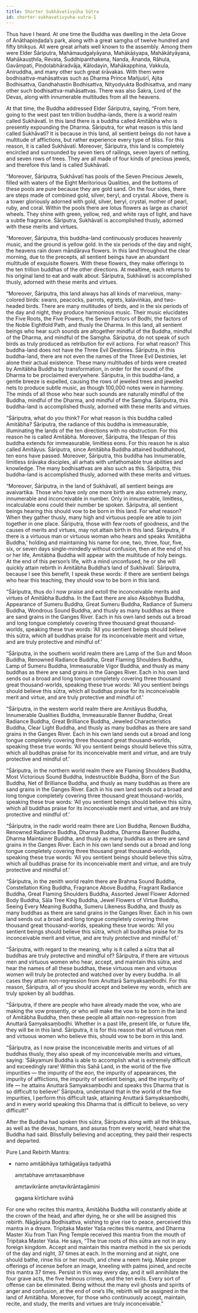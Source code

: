 ```yaml
---
title: Shorter Sukhāvatīvyūha Sūtra
id: shorter-sukhavativyuha-sutra-1
---
```

Thus have I heard. At one time the Buddha was dwelling in the Jeta Grove of Anāthapiṇḍada’s park, along with a great saṃgha of twelve hundred and fifty bhikṣus. All were great arhats well known to the assembly. Among them were Elder Śāriputra, Mahāmaudgalyāyana, Mahākāśyapa, Mahākātyāyana, Mahākauṣṭhila, Revata, Śuddhipanthakena, Nanda, Ānanda, Rāhula, Gavāṃpati, Piṇḍolabhāradvāja, Kālodayin, Mahākapphiṇa, Vakkula, Aniruddha, and many other such great śrāvakas. With them were bodhisattva-mahāsattvas such as Dharma Prince Mañjuśrī, Ajita Bodhisattva, Gandhahastin Bodhisattva, Nityodyukta Bodhisattva, and many other such bodhisattva-mahāsattvas. There was also Śakra, Lord of the Devas, along with innumerable multitudes from all the heavens.

<!--more-->

At that time, the Buddha addressed Elder Śāriputra, saying, “From here, going to the west past ten trillion buddha-lands, there is a world realm called Sukhāvatī. In this land there is a buddha called Amitābha who is presently expounding the Dharma. Śāriputra, for what reason is this land called Sukhāvatī? It is because in this land, all sentient beings do not have a multitude of afflictions, but rather experience every type of bliss. For this reason, it is called Sukhāvatī. Moreover, Śāriputra, this land is completely encircled and surrounded by seven tiers of railings, seven layers of netting, and seven rows of trees. They are all made of four kinds of precious jewels, and therefore this land is called Sukhāvatī.

“Moreover, Śāriputra, Sukhāvatī has pools of the Seven Precious Jewels, filled with waters of the Eight Meritorious Qualities, and the bottoms of these pools are pure because they are gold sand. On the four sides, there are steps made of combined gold, silver, beryl, and crystal. Above, there is a tower gloriously adorned with gold, silver, beryl, crystal, mother of pearl, ruby, and coral. Within the pools there are lotus flowers as large as chariot wheels. They shine with green, yellow, red, and white rays of light, and have a subtle fragrance. Śāriputra, Sukhāvatī is accomplished thusly, adorned with these merits and virtues.

“Moreover, Śāriputra, this buddha-land continuously produces heavenly music, and the ground is yellow gold. In the six periods of the day and night, the heavens rain down māndārava flowers. In this land throughout the clear morning, due to the precepts, all sentient beings have an abundant multitude of exquisite flowers. With these flowers, they make offerings to the ten trillion buddhas of the other directions. At mealtime, each returns to his original land to eat and walk about. Śāriputra, Sukhāvatī is accomplished thusly, adorned with these merits and virtues.

“Moreover, Śāriputra, this land always has all kinds of marvelous, many-colored birds: swans, peacocks, parrots, egrets, kalaviṅkas, and two-headed birds. There are many multitudes of birds, and in the six periods of the day and night, they produce harmonious music. Their music elucidates the Five Roots, the Five Powers, the Seven Factors of Bodhi, the factors of the Noble Eightfold Path, and thusly the Dharma. In this land, all sentient beings who hear such sounds are altogether mindful of the Buddha, mindful of the Dharma, and mindful of the Saṃgha. Śāriputra, do not speak of such birds as truly produced as retribution for evil actions. For what reason? This buddha-land does not have the Three Evil Destinies. Śāriputra, in this buddha-land, there are not even the names of the Three Evil Destinies, let alone their actual existence. These many multitudes of birds were created by Amitābha Buddha by transformation, in order for the sound of the Dharma to be proclaimed everywhere. Śāriputra, in this buddha-land, a gentle breeze is expelled, causing the rows of jeweled trees and jeweled nets to produce subtle music, as though 100,000 notes were in harmony. The minds of all those who hear such sounds are naturally mindful of the Buddha, mindful of the Dharma, and mindful of the Saṃgha. Śāriputra, this buddha-land is accomplished thusly, adorned with these merits and virtues.

“Śāriputra, what do you think? For what reason is this buddha called Amitābha? Śāriputra, the radiance of this buddha is immeasurable, illuminating the lands of the ten directions with no obstruction. For this reason he is called Amitābha. Moreover, Śāriputra, the lifespan of this buddha extends for immeasurable, limitless eons. For this reason he is also called Amitāyus. Śāriputra, since Amitābha Buddha attained buddhahood, ten eons have passed. Moreover, Śāriputra, this buddha has innumerable, limitless śrāvaka disciples, all arhats with unfathomable true abilities and knowledge. The many bodhisattvas are also such as this. Śāriputra, this buddha-land is accomplished thusly, adorned with these merits and virtues.

“Moreover, Śāriputra, in the land of Sukhāvatī, all sentient beings are avaivartika. Those who have only one more birth are also extremely many, innumerable and inconceivable in number. Only in innumerable, limitless, incalculable eons could their number be spoken. Śāriputra, all sentient beings hearing this should vow to be born in this land. For what reason? When they gather thusly, many high and virtuous people are able to join together in one place. Śāriputra, those with few roots of goodness, and the causes of merits and virtues, may not attain birth in this land. Śāriputra, if there is a virtuous man or virtuous woman who hears and speaks ‘Amitābha Buddha,’ holding and maintaining his name for one, two, three, four, five, six, or seven days single-mindedly without confusion, then at the end of his or her life, Amitābha Buddha will appear with the multitude of holy beings. At the end of this person’s life, with a mind unconfused, he or she will quickly attain rebirth in Amitābha Buddha’s land of Sukhāvatī. Śāriputra, because I see this benefit, I speak these words: if there are sentient beings who hear this teaching, they should vow to be born in this land.

“Śāriputra, thus do I now praise and extoll the inconceivable merits and virtues of Amitābha Buddha. In the East there are also Akṣobhya Buddha, Appearance of Sumeru Buddha, Great Sumeru Buddha, Radiance of Sumeru Buddha, Wondrous Sound Buddha, and thusly as many buddhas as there are sand grains in the Ganges River. Each in his own land sends out a broad and long tongue completely covering three thousand great thousand-worlds, speaking these true words: ‘All you sentient beings should believe this sūtra, which all buddhas praise for its inconceivable merit and virtue, and are truly protective and mindful of.’

“Śāriputra, in the southern world realm there are Lamp of the Sun and Moon Buddha, Renowned Radiance Buddha, Great Flaming Shoulders Buddha, Lamp of Sumeru Buddha, Immeasurable Vigor Buddha, and thusly as many buddhas as there are sand grains in the Ganges River. Each in his own land sends out a broad and long tongue completely covering three thousand great thousand-worlds, speaking these true words: ‘All you sentient beings should believe this sūtra, which all buddhas praise for its inconceivable merit and virtue, and are truly protective and mindful of.’

“Śāriputra, in the western world realm there are Amitāyus Buddha, Innumerable Qualities Buddha, Immeasurable Banner Buddha, Great Radiance Buddha, Great Brilliance Buddha, Jeweled Characteristics Buddha, Clear Light Buddha, and thusly as many buddhas as there are sand grains in the Ganges River. Each in his own land sends out a broad and long tongue completely covering three thousand great thousand-worlds, speaking these true words: ‘All you sentient beings should believe this sūtra, which all buddhas praise for its inconceivable merit and virtue, and are truly protective and mindful of.’

“Śāriputra, in the northern world realm there are Flaming Shoulders Buddha, Most Victorious Sound Buddha, Indestructible Buddha, Born of the Sun Buddha, Net of Brilliance Buddha, and thusly as many buddhas as there are sand grains in the Ganges River. Each in his own land sends out a broad and long tongue completely covering three thousand great thousand-worlds, speaking these true words: ‘All you sentient beings should believe this sūtra, which all buddhas praise for its inconceivable merit and virtue, and are truly protective and mindful of.’

“Śāriputra, in the nadir world realm there are Lion Buddha, Renown Buddha, Renowned Radiance Buddha, Dharma Buddha, Dharma Banner Buddha, Dharma Maintainer Buddha, and thusly as many buddhas as there are sand grains in the Ganges River. Each in his own land sends out a broad and long tongue completely covering three thousand great thousand-worlds, speaking these true words: ‘All you sentient beings should believe this sūtra, which all buddhas praise for its inconceivable merit and virtue, and are truly protective and mindful of.’

“Śāriputra, in the zenith world realm there are Brahma Sound Buddha, Constellation King Buddha, Fragrance Above Buddha, Fragrant Radiance Buddha, Great Flaming Shoulders Buddha, Assorted Jewel Flower Adorned Body Buddha, Sāla Tree King Buddha, Jewel Flowers of Virtue Buddha, Seeing Every Meaning Buddha, Sumeru Likeness Buddha, and thusly as many buddhas as there are sand grains in the Ganges River. Each in his own land sends out a broad and long tongue completely covering three thousand great thousand-worlds, speaking these true words: ‘All you sentient beings should believe this sūtra, which all buddhas praise for its inconceivable merit and virtue, and are truly protective and mindful of.’

“Śāriputra, with regard to the meaning, why is it called a sūtra that all buddhas are truly protective and mindful of? Śāriputra, if there are virtuous men and virtuous women who hear, accept, and maintain this sūtra, and hear the names of all these buddhas, these virtuous men and virtuous women will truly be protected and watched over by every buddha. In all cases they attain non-regression from Anuttarā Samyaksaṃbodhi. For this reason, Śāriputra, all of you should accept and believe my words, which are truly spoken by all buddhas.

“Śāriputra, if there are people who have already made the vow, who are making the vow presently, or who will make the vow to be born in the land of Amitābha Buddha, then these people all attain non-regression from Anuttarā Samyaksaṃbodhi. Whether in a past life, present life, or future life, they will be in this land. Śāriputra, it is for this reason that all virtuous men and virtuous women who believe this, should vow to be born in this land.

“Śāriputra, as I now praise the inconceivable merits and virtues of all buddhas thusly, they also speak of my inconceivable merits and virtues, saying: ‘Śākyamuni Buddha is able to accomplish what is extremely difficult and exceedingly rare! Within this Sahā Land, in the world of the five impurities — the impurity of the eon, the impurity of appearances, the impurity of afflictions, the impurity of sentient beings, and the impurity of life — he attains Anuttarā Samyaksaṃbodhi and speaks this Dharma that is so difficult to believe!’ Śāriputra, understand that in the world of the five impurities, I perform this difficult task, attaining Anuttarā Samyaksaṃbodhi, and in every world speaking this Dharma that is difficult to believe, so very difficult!”

After the Buddha had spoken this sūtra, Śāriputra along with all the bhikṣus, as well as the devas, humans, and asuras from every world, heard what the Buddha had said. Blissfully believing and accepting, they paid their respects and departed.

Pure Land Rebirth Mantra:

* namo amitābhāya tathāgatāya tadyathā

  amṛtabhave amṛtasaṃbhave

  amṛtavikrānte amṛtavikrāntagāmini

  gagana kīrtīchare svāhā

For one who recites this mantra, Amitābha Buddha will constantly abide at the crown of the head, and after dying, he or she will be assigned this rebirth. Nāgārjuna Bodhisattva, wishing to give rise to peace, perceived this mantra in a dream. Tripiṭaka Master Yaśa recites this mantra, and Dharma Master Xiu from Tian Ping Temple received this mantra from the mouth of Tripiṭaka Master Yaśa. He says, “The true roots of this sūtra are not in any foreign kingdom. Accept and maintain this mantra method in the six periods of the day and night, 37 times at each. In the morning and at night, one should bathe, rinse his or her mouth, and chew a neem twig. Make proper offerings of incense before an image, kneeling with palms joined, and recite this mantra 37 times. Persist in this way every day, and it will annihilate the four grave acts, the five heinous crimes, and the ten evils. Every sort of offense can be eliminated. Being without the many evil ghosts and spirits of anger and confusion, at the end of one’s life, rebirth will be assigned in the land of Amitābha. Moreover, for those who continuously accept, maintain, recite, and study, the merits and virtues are truly inconceivable.”